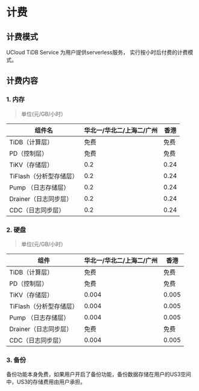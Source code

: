 # 计费

## 计费模式

UCloud TiDB Service 为用户提供serverless服务， 实行按小时后付费的计费模式。

## 计费内容

### 1. 内存

> 单位(元/GB/小时）

| 组件名  | 华北一/华北二/上海二/广州 | 香港 |
| ------- | ------- | ------- | 
| TiDB（计算层）    | 免费    | 免费  |
| PD（控制层）     | 免费    | 免费  |
| TiKV（存储层）   | 0.2    | 0.24 |
| TiFlash（分析型存储层） | 0.2    | 0.24 |
| Pump （日志存储层）    | 0.2    | 0.24  |
| Drainer（日志同步层）| 0.2    | 0.24 |
| CDC（日志同步层）| 0.2    | 0.24 |

### 2. 硬盘

> 单位(元/GB/小时）

| 组件  | 华北一/华北二/上海二/广州 | 香港 |
| ------- | ------- | ------- | 
| TiDB（计算层）    | 免费    | 免费  |
| PD（控制层）     | 免费    | 免费  |
| TiKV（存储层）   | 0.004  | 0.005 |
| TiFlash（分析型存储层） | 0.004  | 0.005 |
| Pump （日志存储层）   | 0.004  | 0.005 |
| Drainer（日志同步层） | 免费    | 免费  |
| CDC（日志同步层）| 0.004     | 0.005  |

### 3. 备份

备份功能本身免费，如果用户开启了备份功能，备份数据存储在用户的US3空间中，US3的存储费用由用户承担。
